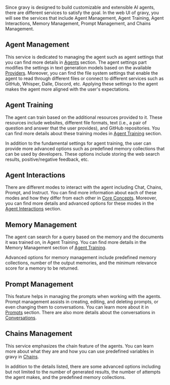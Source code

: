 Since gravy is designed to build customizable and extensible AI agents, there are different services to satisfy the goal. In the web UI of gravy, you will see the services that include Agent Management, Agent Training, Agent Interactions, Memory Management, Prompt Management, and Chains Management.

## Agent Management
This service is dedicated to managing the agent such as agent settings that you can find more details in [Agents](https://magomingus.github.io/gravy/2-Concepts/3-Agents.html) section. The agent settings part modifies the settings in text generation models based on the available [Providers](https://magomingus.github.io/gravy/2-Concepts/2-Providers.html). Moreover, you can find the file system settings that enable the agent to read through different files or connect to different services such as GitHub, Whisper, Dalle, Discord, etc. Applying these settings to the agent makes the agent more aligned with the user's expectations.

## Agent Training
The agent can train based on the additional resources provided to it. These resources include websites, different file formats, text (i.e., a pair of question and answer that the user provides), and GitHub repositories. You can find more details about these training modes in [Agent Training](https://magomingus.github.io/gravy/2-Concepts/8-Agent%20Training.html) section.

In addition to the fundamental settings for agent training, the user can provide more advanced options such as predefined memory collections that can be used by developers. These options include storing the web search results, positive/negative feedback, etc.

## Agent Interactions
There are different modes to interact with the agent including Chat, Chains, Prompt, and Instruct. You can find more information about each of these modes and how they differ from each other in [Core Concepts](https://magomingus.github.io/gravy/2-Concepts/0-Core%20Concepts.html). Moreover, you can find more details and advanced options for these modes in the [Agent Interactions](https://magomingus.github.io/gravy/2-Concepts/9-Agent%20Interactions.html) section.

## Memory Management
The agent can search for a query based on the memory and the documents it was trained on, in Agent Training. You can find more details in the Memory Management section of [Agent Training](https://magomingus.github.io/gravy/2-Concepts/8-Agent%20Training.html).

Advanced options for memory management include predefined memory collections, number of the output memories, and the minimum relevance score for a memory to be returned.

## Prompt Management
This feature helps in managing the prompts when working with the agents. Prompt management assists in creating, editing, and deleting prompts, or even changing them to conversations. You can learn more about it in [Prompts](https://magomingus.github.io/gravy/2-Concepts/5-Prompts.html) section. There are also more details about the conversations in [Conversations](https://magomingus.github.io/gravy/2-Concepts/7-Conversations.html).

## Chains Management
This service emphasizes the chain feature of the agents. You can learn more about what they are and how you can use predefined variables in gravy in [Chains](https://magomingus.github.io/gravy/2-Concepts/6-Chains.html).

In addition to the details listed, there are some advanced options including but not limited to the number of generated results, the number of attempts the agent makes, and the predefined memory collections.

